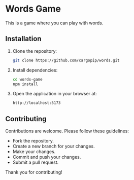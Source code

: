 # Words Game

This is a game where you can play with words.

## Installation

1. Clone the repository:

   ```bash
   git clone https://github.com/cargopip/words.git
   ```

2. Install dependencies:

   ```bash
   cd words-game
   npm install
   ```

3. Open the application in your browser at:

   ```bash
   http://localhost:5173
   ```

## Contributing

Contributions are welcome. Please follow these guidelines:

- Fork the repository.
- Create a new branch for your changes.
- Make your changes.
- Commit and push your changes.
- Submit a pull request.

Thank you for contributing!
